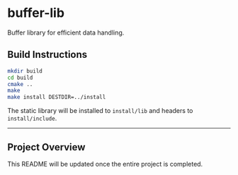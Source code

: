 # buffer-lib

Buffer library for efficient data handling.

## Build Instructions

```sh
mkdir build
cd build
cmake ..
make
make install DESTDIR=../install
```

The static library will be installed to `install/lib` and headers to `install/include`.

---

## Project Overview

This README will be updated once the entire project is completed.
